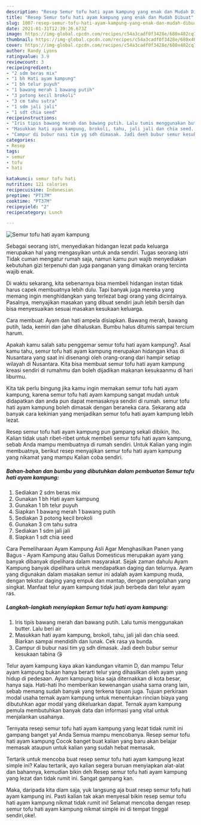 ```yaml
---
description: "Resep Semur tofu hati ayam kampung yang enak dan Mudah Dibuat"
title: "Resep Semur tofu hati ayam kampung yang enak dan Mudah Dibuat"
slug: 1007-resep-semur-tofu-hati-ayam-kampung-yang-enak-dan-mudah-dibuat
date: 2021-01-31T12:39:26.673Z
image: https://img-global.cpcdn.com/recipes/c54a3cadf0f3428e/680x482cq70/semur-tofu-hati-ayam-kampung-foto-resep-utama.jpg
thumbnail: https://img-global.cpcdn.com/recipes/c54a3cadf0f3428e/680x482cq70/semur-tofu-hati-ayam-kampung-foto-resep-utama.jpg
cover: https://img-global.cpcdn.com/recipes/c54a3cadf0f3428e/680x482cq70/semur-tofu-hati-ayam-kampung-foto-resep-utama.jpg
author: Randy Lyons
ratingvalue: 3.9
reviewcount: 3
recipeingredient:
- "2 sdm beras mix"
- "1 bh Hati ayam kampung"
- "1 bh telur puyuh"
- "1 bawang merah 1 bawang putih"
- "3 potong kecil brokoli"
- "3 cm tahu sutra"
- "1 sdm jali jali"
- "1 sdt chia seed"
recipeinstructions:
- "Iris tipis bawang merah dan bawang putih. Lalu tumis menggunakan butter. Lalu beri air"
- "Masukkan hati ayam kampung, brokoli, tahu, jali jali dan chia seed. Biarkan sampai mendidih dan lunak. Cek rasa ya bunda."
- "Campur di bubur nasi tim yg sdh dimasak. Jadi deeh bubur semur kesukaan tabina 😘"
categories:
- Resep
tags:
- semur
- tofu
- hati

katakunci: semur tofu hati 
nutrition: 121 calories
recipecuisine: Indonesian
preptime: "PT17M"
cooktime: "PT37M"
recipeyield: "2"
recipecategory: Lunch

---
```



![Semur tofu hati ayam kampung](https://img-global.cpcdn.com/recipes/c54a3cadf0f3428e/680x482cq70/semur-tofu-hati-ayam-kampung-foto-resep-utama.jpg)

Sebagai seorang istri, menyediakan hidangan lezat pada keluarga merupakan hal yang mengasyikan untuk anda sendiri. Tugas seorang istri Tidak cuman mengatur rumah saja, namun kamu pun wajib menyediakan kebutuhan gizi terpenuhi dan juga panganan yang dimakan orang tercinta wajib enak.

Di waktu  sekarang, kita sebenarnya bisa membeli hidangan instan tidak harus capek membuatnya lebih dulu. Tapi banyak juga mereka yang memang ingin menghidangkan yang terlezat bagi orang yang dicintainya. Pasalnya, menyajikan masakan yang dibuat sendiri jauh lebih bersih dan bisa menyesuaikan sesuai masakan kesukaan keluarga. 

Cara membuat: Ayam dan hati ampela disiapkan. Bawang merah, bawang putih, lada, kemiri dan jahe dihaluskan. Bumbu halus ditumis sampai tercium harum.

Apakah kamu salah satu penggemar semur tofu hati ayam kampung?. Asal kamu tahu, semur tofu hati ayam kampung merupakan hidangan khas di Nusantara yang saat ini disenangi oleh orang-orang dari hampir setiap wilayah di Nusantara. Kita bisa membuat semur tofu hati ayam kampung kreasi sendiri di rumahmu dan boleh dijadikan makanan kesukaanmu di hari liburmu.

Kita tak perlu bingung jika kamu ingin memakan semur tofu hati ayam kampung, karena semur tofu hati ayam kampung sangat mudah untuk didapatkan dan anda pun dapat memasaknya sendiri di rumah. semur tofu hati ayam kampung boleh dimasak dengan beraneka cara. Sekarang ada banyak cara kekinian yang menjadikan semur tofu hati ayam kampung lebih lezat.

Resep semur tofu hati ayam kampung pun gampang sekali dibikin, lho. Kalian tidak usah ribet-ribet untuk membeli semur tofu hati ayam kampung, sebab Anda mampu membuatnya di rumah sendiri. Untuk Kalian yang ingin membuatnya, berikut resep menyajikan semur tofu hati ayam kampung yang nikamat yang mampu Kalian coba sendiri.

<!--inarticleads1-->

##### Bahan-bahan dan bumbu yang dibutuhkan dalam pembuatan Semur tofu hati ayam kampung:

1. Sediakan 2 sdm beras mix
1. Gunakan 1 bh Hati ayam kampung
1. Gunakan 1 bh telur puyuh
1. Siapkan 1 bawang merah 1 bawang putih
1. Sediakan 3 potong kecil brokoli
1. Gunakan 3 cm tahu sutra
1. Sediakan 1 sdm jali jali
1. Siapkan 1 sdt chia seed


Cara Pemeliharaan Ayam Kampung Asli Agar Menghasilkan Panen yang Bagus - Ayam Kampung atau Gallus Domesticus merupakan ayam yang banyak dibanyak dipelihara dalam masyarakat. Sejak zaman dahulu Ayam Kampung banyak dipelihara untuk mendapatkan daging dan telurnya. Ayam yang digunakan dalam masakan semur ini adalah ayam kampung muda, dengan tekstur daging yang empuk dan mantap, dengan pengolahan yang singkat. Manfaat telur ayam kampung tidak jauh berbeda dari telur ayam ras. 

<!--inarticleads2-->

##### Langkah-langkah menyiapkan Semur tofu hati ayam kampung:

1. Iris tipis bawang merah dan bawang putih. Lalu tumis menggunakan butter. Lalu beri air
1. Masukkan hati ayam kampung, brokoli, tahu, jali jali dan chia seed. Biarkan sampai mendidih dan lunak. Cek rasa ya bunda.
1. Campur di bubur nasi tim yg sdh dimasak. Jadi deeh bubur semur kesukaan tabina 😘


Telur ayam kampung kaya akan kandungan vitamin D, dan mampu Telur ayam kampung bukan hanya berarti telur yang dihasilkan oleh ayam yang hidup di pedesaan. Ayam kampung bisa saja diternakkan di kota besar, hanya saja. Hati-hati lho memberikan kewenangan usaha sama orang lain, sebab memang sudah banyak yang terkena tipuan juga. Tujuan perkiraan modal usaha ternak ayam kampung untuk menentukan rincian biaya yang dibutuhkan agar modal yang dikeluarkan dapat. Ternak ayam kampung pemula membutuhkan banyak data dan informasi yang vital untuk menjalankan usahanya. 

Ternyata resep semur tofu hati ayam kampung yang lezat tidak rumit ini gampang banget ya! Anda Semua mampu mencobanya. Resep semur tofu hati ayam kampung Cocok banget buat kalian yang baru akan belajar memasak ataupun untuk kalian yang sudah hebat memasak.

Tertarik untuk mencoba buat resep semur tofu hati ayam kampung lezat simple ini? Kalau tertarik, ayo kalian segera buruan menyiapkan alat-alat dan bahannya, kemudian bikin deh Resep semur tofu hati ayam kampung yang lezat dan tidak rumit ini. Sangat gampang kan. 

Maka, daripada kita diam saja, yuk langsung aja buat resep semur tofu hati ayam kampung ini. Pasti kalian tak akan menyesal bikin resep semur tofu hati ayam kampung nikmat tidak rumit ini! Selamat mencoba dengan resep semur tofu hati ayam kampung nikmat simple ini di tempat tinggal sendiri,oke!.

